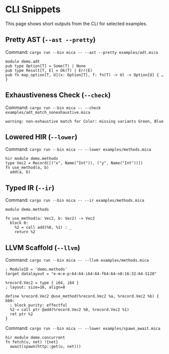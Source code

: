 # CLI Snippets

This page shows short outputs from the CLI for selected examples.

## Pretty AST (`--ast --pretty`)

Command: `cargo run --bin mica -- --ast --pretty examples/adt.mica`

```
module demo.adt
pub type Option[T] = Some(T) | None
pub type Result[T, E] = Ok(T) | Err(E)
pub fn map_option[T, U](x: Option[T], f: fn(T) -> U) -> Option[U] { … }
```

## Exhaustiveness Check (`--check`)

Command: `cargo run --bin mica -- --check examples/adt_match_nonexhaustive.mica`

```
warning: non-exhaustive match for Color: missing variants Green, Blue
```

## Lowered HIR (`--lower`)

Command: `cargo run --bin mica -- --lower examples/methods.mica`

```
hir module demo.methods
type Vec2 = Record([("x", Name("Int")), ("y", Name("Int"))])
fn use_method(a, b)
  add(a, b)
```

## Typed IR (`--ir`)

Command: `cargo run --bin mica -- --ir examples/methods.mica`

```
module demo.methods

fn use_method(a: Vec2, b: Vec2) -> Vec2
  block 0:
    %2 = call add(%0, %1) : _
    return %2
```

## LLVM Scaffold (`--llvm`)

Command: `cargo run --bin mica -- --llvm examples/methods.mica`

```
; ModuleID = 'demo.methods'
target datalayout = "e-m:e-p:64:64-i64:64-f64:64-n8:16:32:64-S128"

%record.Vec2 = type { i64, i64 }
; layout: size=16, align=8

define %record.Vec2 @use_method(%record.Vec2 %a, %record.Vec2 %b) {
bb0:
  ; block purity: effectful
  %2 = call ptr @add(%record.Vec2 %0, %record.Vec2 %1)
  ret ptr %2
}
```

Command: `cargo run --bin mica -- --lower examples/spawn_await.mica`

```
hir module demo.concurrent
fn fetch(u, net) !{net}
  await(spawn(http::get(u, net)))
```

